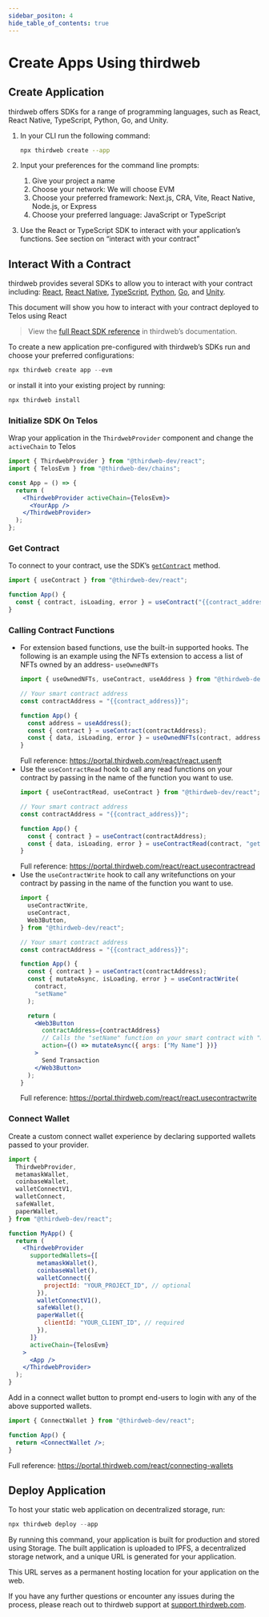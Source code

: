 ```yaml
---
sidebar_positon: 4
hide_table_of_contents: true
---
```


# Create Apps Using thirdweb

## Create Application

thirdweb offers SDKs for a range of programming languages, such as React, React Native, TypeScript, Python, Go, and Unity.

1. In your CLI run the following command:

   ```bash
   npx thirdweb create --app
   ```

2. Input your preferences for the command line prompts:
   1. Give your project a name
   2. Choose your network: We will choose EVM
   3. Choose your preferred framework: Next.js, CRA, Vite, React Native, Node.js, or Express
   4. Choose your preferred language: JavaScript or TypeScript
3. Use the React or TypeScript SDK to interact with your application’s functions. See section on “interact with your contract”

## Interact With a Contract

thirdweb provides several SDKs to allow you to interact with your contract including: [React](https://portal.thirdweb.com/react), [React Native](https://portal.thirdweb.com/react-native), [TypeScript](https://portal.thirdweb.com/typescript), [Python](https://portal.thirdweb.com/python), [Go](https://portal.thirdweb.com/go), and [Unity](https://portal.thirdweb.com/unity).

This document will show you how to interact with your contract deployed to Telos using React

> View the [full React SDK reference](https://portal.thirdweb.com/react) in thirdweb’s documentation.

To create a new application pre-configured with thirdweb’s SDKs run and choose your preferred configurations:

```jsx
npx thirdweb create app --evm
```

or install it into your existing project by running:

```jsx
npx thirdweb install
```

### Initialize SDK On Telos

Wrap your application in the `ThirdwebProvider` component and change the `activeChain` to Telos

```jsx
import { ThirdwebProvider } from "@thirdweb-dev/react";
import { TelosEvm } from "@thirdweb-dev/chains";

const App = () => {
  return (
    <ThirdwebProvider activeChain={TelosEvm}>
      <YourApp />
    </ThirdwebProvider>
  );
};
```

### Get Contract

To connect to your contract, use the SDK’s [`getContract`](https://portal.thirdweb.com/typescript/sdk.thirdwebsdk.getcontract) method.

```jsx
import { useContract } from "@thirdweb-dev/react";

function App() {
  const { contract, isLoading, error } = useContract("{{contract_address}}");
}
```

### Calling Contract Functions

- For extension based functions, use the built-in supported hooks. The following is an example using the NFTs extension to access a list of NFTs owned by an address- `useOwnedNFTs`
  ```jsx
  import { useOwnedNFTs, useContract, useAddress } from "@thirdweb-dev/react";

  // Your smart contract address
  const contractAddress = "{{contract_address}}";

  function App() {
    const address = useAddress();
    const { contract } = useContract(contractAddress);
    const { data, isLoading, error } = useOwnedNFTs(contract, address);
  }
  ```
  Full reference: https://portal.thirdweb.com/react/react.usenft
- Use the `useContractRead` hook to call any read functions on your contract by passing in the name of the function you want to use.
  ```jsx
  import { useContractRead, useContract } from "@thirdweb-dev/react";

  // Your smart contract address
  const contractAddress = "{{contract_address}}";

  function App() {
    const { contract } = useContract(contractAddress);
    const { data, isLoading, error } = useContractRead(contract, "getName");
  }
  ```
  Full reference: https://portal.thirdweb.com/react/react.usecontractread
- Use the `useContractWrite` hook to call any writefunctions on your contract by passing in the name of the function you want to use.
  ```jsx
  import {
    useContractWrite,
    useContract,
    Web3Button,
  } from "@thirdweb-dev/react";

  // Your smart contract address
  const contractAddress = "{{contract_address}}";

  function App() {
    const { contract } = useContract(contractAddress);
    const { mutateAsync, isLoading, error } = useContractWrite(
      contract,
      "setName"
    );

    return (
      <Web3Button
        contractAddress={contractAddress}
        // Calls the "setName" function on your smart contract with "My Name" as the first argument
        action={() => mutateAsync({ args: ["My Name"] })}
      >
        Send Transaction
      </Web3Button>
    );
  }
  ```
  Full reference: https://portal.thirdweb.com/react/react.usecontractwrite

### Connect Wallet

Create a custom connect wallet experience by declaring supported wallets passed to your provider.

```jsx
import {
  ThirdwebProvider,
  metamaskWallet,
  coinbaseWallet,
  walletConnectV1,
  walletConnect,
  safeWallet,
  paperWallet,
} from "@thirdweb-dev/react";

function MyApp() {
  return (
    <ThirdwebProvider
      supportedWallets={[
        metamaskWallet(),
        coinbaseWallet(),
        walletConnect({
          projectId: "YOUR_PROJECT_ID", // optional
        }),
        walletConnectV1(),
        safeWallet(),
        paperWallet({
          clientId: "YOUR_CLIENT_ID", // required
        }),
      ]}
      activeChain={TelosEvm}
    >
      <App />
    </ThirdwebProvider>
  );
}
```

Add in a connect wallet button to prompt end-users to login with any of the above supported wallets.

```jsx
import { ConnectWallet } from "@thirdweb-dev/react";

function App() {
  return <ConnectWallet />;
}
```

Full reference: https://portal.thirdweb.com/react/connecting-wallets

## Deploy Application

To host your static web application on decentralized storage, run:

```jsx
npx thirdweb deploy --app
```

By running this command, your application is built for production and stored using Storage. The built application is uploaded to IPFS, a decentralized storage network, and a unique URL is generated for your application.

This URL serves as a permanent hosting location for your application on the web.

If you have any further questions or encounter any issues during the process, please reach out to thirdweb support at [support.thirdweb.com](https://support.thirdweb.com).
